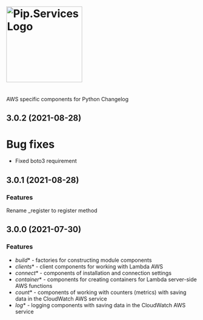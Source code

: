 # <img src="https://uploads-ssl.webflow.com/5ea5d3315186cf5ec60c3ee4/5edf1c94ce4c859f2b188094_logo.svg" alt="Pip.Services Logo" width="200">
<br/> AWS specific components for Python Changelog

## <a name="3.0.2"></a> 3.0.2 (2021-08-28)

# Bug fixes
* Fixed boto3 requirement

## <a name="3.0.1"></a> 3.0.1 (2021-08-28)

### Features
Rename _register to register method

## <a name="3.0.0"></a> 3.0.0 (2021-07-30)

### Features
* *build** - factories for constructing module components
* *clients** - client components for working with Lambda AWS
* *connect** - components of installation and connection settings
* *container** - components for creating containers for Lambda server-side AWS functions
* *count** - components of working with counters (metrics) with saving data in the CloudWatch AWS service
* *log** - logging components with saving data in the CloudWatch AWS service